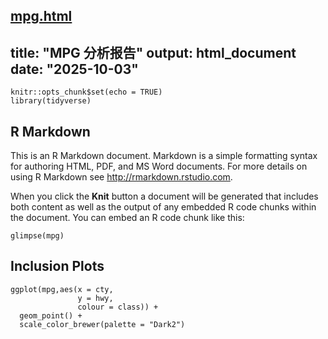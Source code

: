 [mpg.html](https://github.com/user-attachments/files/22677446/mpg.html)
---
title: "MPG 分析报告"
output: html_document
date: "2025-10-03"
---

```{r setup, include=FALSE}
knitr::opts_chunk$set(echo = TRUE)
library(tidyverse)
```

## R Markdown

This is an R Markdown document. Markdown is a simple formatting syntax for authoring HTML, PDF, and MS Word documents. For more details on using R Markdown see <http://rmarkdown.rstudio.com>.

When you click the **Knit** button a document will be generated that includes both content as well as the output of any embedded R code chunks within the document. You can embed an R code chunk like this:

```{r cars}
glimpse(mpg)
```

## Inclusion Plots 

```{r scatter_plot, echo=TRUE, message=TRUE, warning=TRUE}
ggplot(mpg,aes(x = cty,
               y = hwy,
               colour = class)) +
  geom_point() +
  scale_color_brewer(palette = "Dark2")

